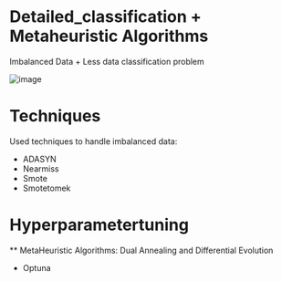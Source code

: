 # Detailed_classification + Metaheuristic Algorithms
Imbalanced Data + Less data classification problem

![image](https://github.com/user-attachments/assets/4e7486d5-ce4e-46e4-ae8f-e76e4cf1073b)



# Techniques

Used techniques to handle imbalanced data:
* ADASYN
* Nearmiss
* Smote
* Smotetomek

# Hyperparametertuning

** MetaHeuristic Algorithms: Dual Annealing and Differential Evolution
* Optuna
